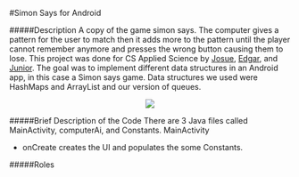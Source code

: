 #Simon Says for Android

#####Description
A copy of the game simon says. The computer gives a pattern for the user to match then it adds more to the pattern until the player cannot remember anymore and presses the wrong button causing them to lose. This project was done for CS Applied Science by [Josue](https://github.com/josuerojasrojas), [Edgar](https://github.com/edmorales94), and [Junior](https://github.com/Ultimate867). The goal was to implement different data structures in an Android app, in this case a Simon says game. Data structures we used were HashMaps and ArrayList and our version of queues. 

<p align="center"> <img src="https://github.com/josuerojasrojas/Simon/blob/master/screenshot?raw=true">
</p>

#####Brief Description of the Code
There are 3 Java files called MainActivity, computerAi, and Constants. 
MainActivity 
- onCreate creates the UI and populates the some Constants. 

#####Roles


